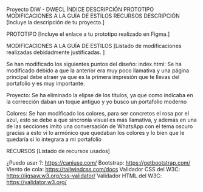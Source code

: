 Proyecto DIW - DWECL
ÍNDICE
DESCRIPCIÓN
PROTOTIPO
MODIFICACIONES A LA GUÍA DE ESTILOS
RECURSOS
DESCRIPCIÓN
[Incluye la descripción de tu proyecto.]

PROTOTIPO
[Incluye el enlace a tu prototipo realizado en Figma.]

MODIFICACIONES A LA GUÍA DE ESTILOS
[Listado de modificaciones realizadas debidadmente justificadas. ]

Se han modificado los siguientes puntos del diseño:
index.html: Se ha modificado debido a que la anterior era muy poco llamativa y una página principal debe atraer ya que es la primera impresión que te llevas del portafolio y es muy importante.

Proyecto: Se ha eliminado la elipse de los titulos, ya que como indicaba en la corrección daban un toque antiguo y yo busco un portafolio moderno

Colores: Se han modificado los colores, para ser concretos el rosa por el azul, esto se debe a que sincronía visual es más llamativa, y además en una de las secciones imito una conversación de WhatsApp con el tema oscuro gracias a esto vi lo armónico que quedaban los colores y lo bien que le quedaría si lo integrara a mi portafolio

RECURSOS
[Listado de recursos usados]

¿Puedo usar ?: https://caniuse.com/
Bootstrap: https://getbootstrap.com/
Viento de cola: https://tailwindcss.com/docs
Validador CSS del W3C: https://jigsaw.w3.org/css-validator/
Validador HTML del W3C: https://validator.w3.org/